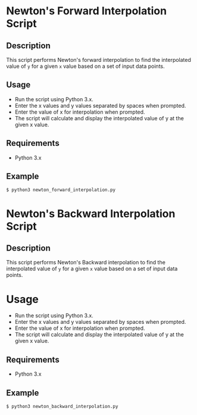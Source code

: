 # Newton's Forward Interpolation Script

## Description

This script performs Newton's forward interpolation to find the interpolated value of `y` for a given `x` value based on a set of input data points.

## Usage
- Run the script using Python 3.x.
- Enter the x values and y values separated by spaces when prompted.
- Enter the value of x for interpolation when prompted.
- The script will calculate and display the interpolated value of y at the given x value.

## Requirements
- Python 3.x

## Example

`$ python3 newton_forward_interpolation.py`

# Newton's Backward Interpolation Script

## Description

This script performs Newton's Backward interpolation to find the interpolated value of `y` for a given `x` value based on a set of input data points.

# Usage
- Run the script using Python 3.x.
- Enter the x values and y values separated by spaces when prompted.
- Enter the value of x for interpolation when prompted.
- The script will calculate and display the interpolated value of y at the given x value.

## Requirements
- Python 3.x

## Example

`$ python3 newton_backward_interpolation.py`


